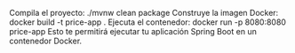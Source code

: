 





Compila el proyecto:
./mvnw clean package
Construye la imagen Docker:
docker build -t price-app .
Ejecuta el contenedor:
docker run -p 8080:8080 price-app
Esto te permitirá ejecutar tu aplicación Spring Boot en un contenedor Docker.